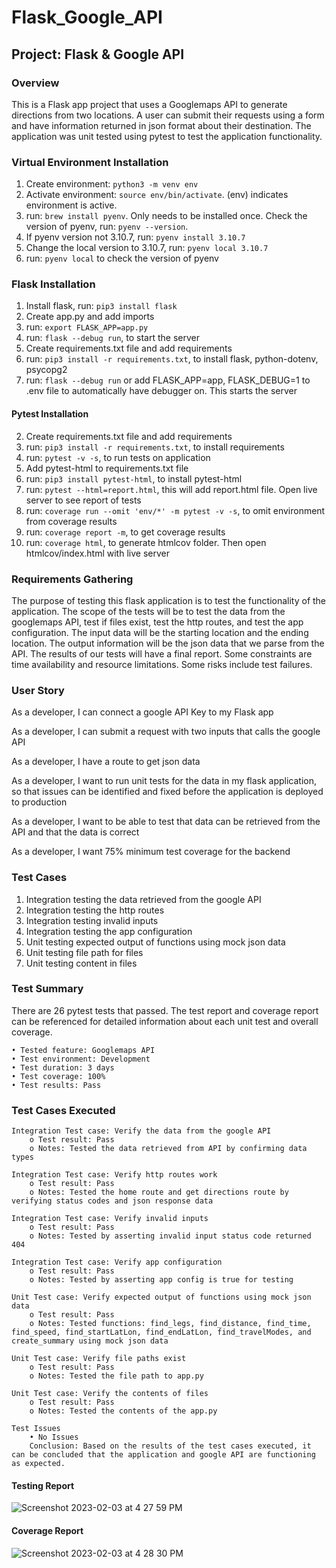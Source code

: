 # Flask_Google_API

## Project: Flask & Google API

### Overview
This is a Flask app project that uses a Googlemaps API to generate directions from two locations. A user can submit their requests using a form and have information returned in json format about their destination. The application was unit tested using pytest to test the application functionality. 


### Virtual Environment Installation
1. Create environment: ```python3 -m venv env```
2. Activate environment: ```source env/bin/activate```. (env) indicates environment is active. 
3. run: ```brew install pyenv```. Only needs to be installed once. Check the version of pyenv, run: ```pyenv --version```.
4. If pyenv version not 3.10.7, run: ```pyenv install 3.10.7```
5. Change the local version to 3.10.7, run: ```pyenv local 3.10.7```
6. run: ```pyenv local``` to check the version of pyenv

### Flask Installation
1. Install flask, run: ```pip3 install flask```
2. Create app.py and add imports
3. run: ```export FLASK_APP=app.py```
4. run: ```flask --debug run```, to start the server
5. Create requirements.txt file and add requirements
6. run: ```pip3 install -r requirements.txt```, to install flask, python-dotenv, psycopg2
7. run: ```flask --debug run``` or add FLASK_APP=app, FLASK_DEBUG=1 to .env file to automatically have debugger on. This starts the server

#### Pytest Installation

2. Create requirements.txt file and add requirements
3. run: ```pip3 install -r requirements.txt```, to install requirements
4. run: ```pytest -v -s```, to run tests on application
5. Add pytest-html to requirements.txt file
6. run: ```pip3 install pytest-html```, to install pytest-html
7. run: ```pytest --html=report.html```, this will add report.html file. Open live server to see report of tests
8. run: ```coverage run --omit 'env/*' -m pytest -v -s```, to omit environment from coverage results
9. run: ```coverage report -m```, to get coverage results
10. run: ```coverage html```, to generate htmlcov folder. Then open htmlcov/index.html with live server

### Requirements Gathering
The purpose of testing this flask application is to test the functionality of the application. The scope of the tests will be to test the data from the googlemaps API, test if files exist, test the http routes, and test the app configuration. The input data will be the starting location and the ending location. The output information will be the json data that we parse from the API. The results of our tests will have a final report. Some constraints are time availability and resource limitations. Some risks include test failures.

### User Story
As a developer, I can connect a google API Key to my Flask app

As a developer, I can submit a request with two inputs that calls the google API

As a developer, I have a route to get json data

As a developer, I want to run unit tests for the data in my flask application, so that issues can be identified and fixed before the application is deployed to production 

As a developer, I want to be able to test that data can be retrieved from the API and that the data is correct 

As a developer, I want 75% minimum test coverage for the backend

### Test Cases
1. Integration testing the data retrieved from the google API 
2. Integration testing the http routes
3. Integration testing invalid inputs
4. Integration testing the app configuration 
5. Unit testing expected output of functions using mock json data
6. Unit testing file path for files 
7. Unit testing content in files

### Test Summary
There are 26 pytest tests that passed. The test report and coverage report can be referenced for detailed information about each unit test and overall coverage.

    • Tested feature: Googlemaps API
    • Test environment: Development
    • Test duration: 3 days
    • Test coverage: 100%
    • Test results: Pass

### Test Cases Executed
```
Integration Test case: Verify the data from the google API
    o Test result: Pass
    o Notes: Tested the data retrieved from API by confirming data types

Integration Test case: Verify http routes work
    o Test result: Pass
    o Notes: Tested the home route and get directions route by verifying status codes and json response data 

Integration Test case: Verify invalid inputs
    o Test result: Pass
    o Notes: Tested by asserting invalid input status code returned 404   

Integration Test case: Verify app configuration
    o Test result: Pass
    o Notes: Tested by asserting app config is true for testing 

Unit Test case: Verify expected output of functions using mock json data
    o Test result: Pass
    o Notes: Tested functions: find_legs, find_distance, find_time, find_speed, find_startLatLon, find_endLatLon, find_travelModes, and create_summary using mock json data      

Unit Test case: Verify file paths exist
    o Test result: Pass
    o Notes: Tested the file path to app.py

Unit Test case: Verify the contents of files
    o Test result: Pass
    o Notes: Tested the contents of the app.py          
    
Test Issues
    • No Issues
    Conclusion: Based on the results of the test cases executed, it can be concluded that the application and google API are functioning as expected. 
```    


#### Testing Report
![Screenshot 2023-02-03 at 4 27 59 PM](https://user-images.githubusercontent.com/104322947/216734896-de19c36b-8ecd-4bdb-8259-42acec1a28e0.png)


#### Coverage Report
![Screenshot 2023-02-03 at 4 28 30 PM](https://user-images.githubusercontent.com/104322947/216734866-53c9ede6-970a-49e5-9365-ab367009e0a2.png)
